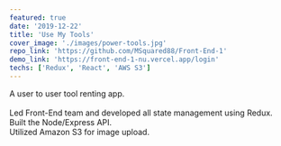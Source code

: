 ```yaml
---
featured: true
date: '2019-12-22'
title: 'Use My Tools'
cover_image: './images/power-tools.jpg'
repo_link: 'https://github.com/MSquared88/Front-End-1'
demo_link: 'https://front-end-1-nu.vercel.app/login'
techs: ['Redux', 'React', 'AWS S3']
---
```

A user to user tool renting app.
<br>
<br>
Led Front-End team and developed all state management using Redux.
<br>
Built the Node/Express API.
<br>
Utilized Amazon S3 for image upload.
